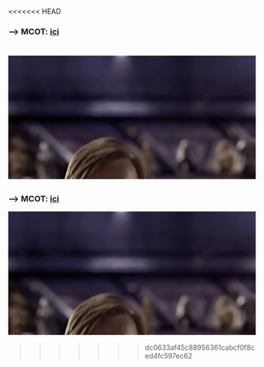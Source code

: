<<<<<<< HEAD
### --> MCOT: [ici](./mcot.md)

![](/assets/img/ht.gif)
=======
### --> MCOT: [ici](./mcot.md)

![](/assets/img/ht.gif)
>>>>>>> dc0633af45c88956361cabcf0f8ced4fc597ec62
